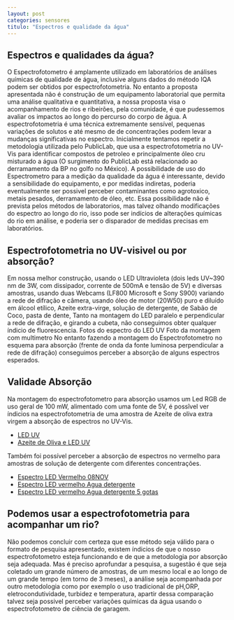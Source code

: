 ```yaml
---
layout: post
categories: sensores
titulo: "Espectros e qualidade da água"
---
```


## Espectros e qualidades da água?
O  Espectrofotometro é amplamente utilizado em laboratórios de análises químicas de qualidade de água, inclusive alguns dados do método IQA podem ser obtidos por espectrofotometria.
No entanto a proposta apresentada não é construção de um equipamento laboratorial que permita uma análise qualitativa e quantitativa, a nossa proposta visa o acompanhamento de rios e ribeirões, pela comunidade, é que pudessemos avaliar os impactos ao longo do percurso do corpo de água.
A espectrofotometria é uma técnica extremamente sensível, pequenas variações de solutos e até mesmo de de concentrações podem levar a mudanças significativas no espectro. 
Inicialmente tentamos repetir a metodologia utilizada pelo PublicLab, que usa a espectrofotometria no UV-Vis para identificar compostos de petroleo e principalmente óleo cru misturado a água (O surgimento do PublicLab está relacionado ao derramamento da BP no golfo no México).
A possibilidade de uso do Espectrometro para a medição da qualidade da água é interessante, devido a sensibilidade do equipamento, e por medidas indiretas, poderia eventualmente ser possivel perceber contaminantes como agrotoxico, metais pesados, derramamento de óleo, etc.
Essa possibilidade não é prevista pelos métodos de laboratorios, mas talvez olhando modificações do espectro ao longo do rio, isso pode ser indícios de alterações químicas do rio em análise, e poderia ser o disparador de medidas precisas em laboratórios.

## Espectrofotometria no UV-visivel ou por absorção?
Em nossa melhor construção, usando o LED Ultravioleta (dois leds  UV~390 nm de 3W, com dissipador, corrente de 500mA e tensão de 5V) e diversas amostras, usando duas Webcams (LF800 Microsoft e Sony S900) variando a rede de difração e câmera, usando óleo de motor (20W50) puro e diluído em álcool etílico, Azeite extra-virge, solução de detergente, de Sabão de Coco, pasta de dente, Tanto na montagem do LED paralelo e perpendicular a rede de difração, e girando a cubeta, não conseguimos obter qualquer índicio de fluorescencia.
Fotos do espectro do LED UV 
Foto da montagem com multimetro
No entanto fazendo a montagem do Espectrofotometro no esquema para absorção (frente de onda da fonte luminosa perpendicular a rede de difração) conseguimos perceber a absorção de alguns espectros esperados.

## Validade Absorção
Na montagem do espectrofotometro para absorção usamos um Led RGB de uso geral de 100 mW, alimentado com uma fonte de 5V, é possîvel ver índicios na espectrofotometria de uma amostra de Azeite de oliva extra virgem a absorção de espectros no UV-Vis.  
- [LED UV](https://spectralworkbench.org/spectrums/90347)  
- [Azeite de Oliva e LED UV](https://spectralworkbench.org/spectrums/90364)  

Também foi possível perceber a absorção de espectros no vermelho para amostras de solução de detergente com diferentes concentrações.  
- [Espectro LED Vermelho 08NOV](https://spectralworkbench.org/spectrums/90613)  
- [Espectro LED vermelho Agua detergente](https://spectralworkbench.org/spectrums/90614)  
- [Espectro LED vermelho Agua detergente 5 gotas](https://spectralworkbench.org/spectrums/90615)  

## Podemos usar a espectrofotometria para acompanhar um rio?

Não podemos concluir com certeza que esse método seja válido para o formato de pesquisa apresentado, existem índicios de que o nosso espectrofotometro esteja funcionando e de que a metodologia por absorção seja adequada. Mas é preciso aprofundar a pesquisa, a sugestão é que seja coletado um grande número de amostras, de um mesmo local e ao longo de um grande tempo (em torno de 3 meses), a análise seja acompanhada por outro metodologia como por exemplo o uso tradicional de pH,ORP, eletrocondutividade, turbidez e temperatura, apartir dessa comparação talvez seja possivel perceber variações químicas da água usando o espectrofotometro de ciência de garagem.
